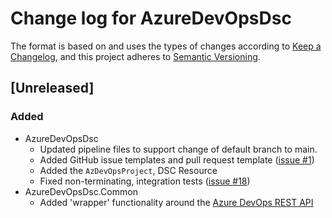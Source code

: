 # Change log for AzureDevOpsDsc

The format is based on and uses the types of changes according to [Keep a Changelog](https://keepachangelog.com/en/1.0.0/),
and this project adheres to [Semantic Versioning](https://semver.org/spec/v2.0.0.html).

## [Unreleased]

### Added

- AzureDevOpsDsc
  - Updated pipeline files to support change of default branch to main.
  - Added GitHub issue templates and pull request template
  ([issue #1](https://github.com/dsccommunity/AzureDevOpsDsc/issues/1))
  - Added the `AzDevOpsProject`, DSC Resource
  - Fixed non-terminating, integration tests ([issue #18](https://github.com/dsccommunity/AzureDevOpsDsc/issues/18))
- AzureDevOpsDsc.Common
  - Added 'wrapper' functionality around the [Azure DevOps REST API](https://docs.microsoft.com/en-us/rest/api/azure/devops/)
